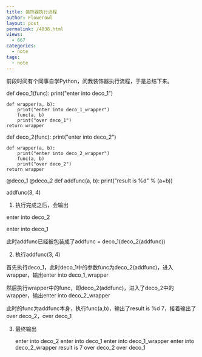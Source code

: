 ```yaml
---
title: 装饰器执行流程
author: Flowerowl
layout: post
permalink: /4038.html
views:
  - 667
categories:
  - note
tags:
  - note
---
```


前段时间有个同事自学Python，问我装饰器执行流程，于是总结下来。

def deco_1(func):
    print("enter into deco_1")

    def wrapper(a, b):
        print("enter into deco_1_wrapper")
        func(a, b)
        print("over deco_1")
    return wrapper


def deco_2(func):
    print("enter into deco_2")

    def wrapper(a, b):
        print("enter into deco_2_wrapper")
        func(a, b)
        print("over deco_2")
    return wrapper


@deco_1
@deco_2
def addfunc(a, b):
    print("result is %d" % (a+b))

addfunc(3, 4)


1. 执行完成之后，会输出

enter into deco_2

enter into deco_1

此时addfunc已经被包装成了addfunc = deco_1(deco_2(addfunc))

2. 执行addfunc(3, 4)

首先执行deco_1，此时deco_1中的参数func为deco_2(addfunc)，进入wrapper，输出enter into deco_1_wrapper

然后执行wrapper中的func，即deco_2(addfunc)，进入了deco_2中的wrapper，输出enter into deco_2_wrapper

此时的func为addfunc本身，执行func(a,b)，输出了result is %d 7，接着输出了over deco_2，over deco_1

3. 最终输出

    enter into deco_2
    enter into deco_1
    enter into deco_1_wrapper
    enter into deco_2_wrapper
    result is 7
    over deco_2
    over deco_1


